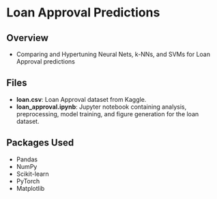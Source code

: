 # Loan Approval Predictions

## Overview
- Comparing and Hypertuning Neural Nets, k-NNs, and SVMs for Loan Approval predictions

## Files

- **loan.csv**: Loan Approval dataset from Kaggle.
- **loan_approval.ipynb**: Jupyter notebook containing analysis, preprocessing, model training, and figure generation for the loan dataset.

## Packages Used

- Pandas
- NumPy
- Scikit-learn
- PyTorch
- Matplotlib
